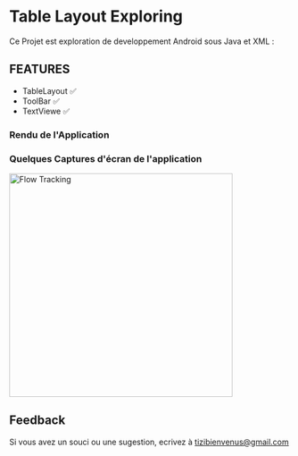 
# Table Layout Exploring


Ce Projet est exploration de developpement Android sous Java et XML :



## FEATURES

- TableLayout ✅
- ToolBar ✅
- TextViewe ✅

### Rendu de l'Application


### Quelques Captures d'écran de l'application


<img width="400" alt="Flow Tracking" src="https://github.com/BESTY-TEAM/besy/blob/dev_tizi/besty_flow_track.jpg"/>


## Feedback

Si vous avez un souci ou une sugestion, ecrivez à tizibienvenus@gmail.com
